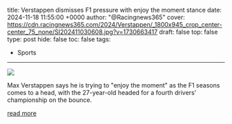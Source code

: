 title: Verstappen dismisses F1 pressure with enjoy the moment stance
date: 2024-11-18 11:55:00 +0000
author: "@Racingnews365"
cover: https://cdn.racingnews365.com/2024/Verstappen/_1800x945_crop_center-center_75_none/SI202411030608.jpg?v=1730663417
draft: false
top: false
type: post
hide: false
toc: false
tags:
  - Sports
---

![](https://cdn.racingnews365.com/2024/Verstappen/_1800x945_crop_center-center_75_none/SI202411030608.jpg?v=1730663417)

Max Verstappen says he is trying to "enjoy the moment" as the F1 seasons comes to a head, with the 27-year-old headed for a fourth drivers' championship on the bounce.

[read more](https://racingnews365.com/verstappen-dismisses-f1-pressure-with-enjoy-the-moment-stance)
